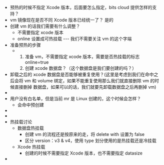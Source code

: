 - 预热的时候不指定 Xcode 版本，后面要怎么指定，bits cloud 提供怎样的支持？
- vm 镜像现在是否不同 Xcode 版本已经统一了？ 是的
- 创建 vm 的话我们需要有什么调整？
	- 不需要指定 xcode 版本
	- online 设置成可热挂载 --- 我们不需要关注 vm 的这个字端
- 准备预热的步骤
	- 1. 准备 vm，不需要指定 xcode 版本，需要是否热挂载的标志 online=true
	  2. 创建 xcode 数据盘？（这个数据盘是我们要创建的吗？）
- 卸载之后的 xcode 数据盘是否能够被重复使用？(这里是考虑到我们在命中之后会将 vm 和 volume 绑定，如果不能重复使用那么我们就直接删除 vm 的时候直接删掉 数据盘，如果可以的话，我们就要先卸载数据盘之后再删掉 vm)
-
- 用户没有白名单，但是当前 mr 是 Linux 创建的，这个时候会怎样？
	- 会命中预创建
-
-
- 热挂载讨论
	- 数据盘热挂载
		- 创建 vm 的流程还是按原来的走，将 delete with 设置为 false
		- 区分 version：v3 & v4，使用 type 划分使用的是热挂载还是冷挂载
	- Xcode 热挂载
		- 创建的时候不需要指定 Xcode 版本，也不需要指定 datasize
-